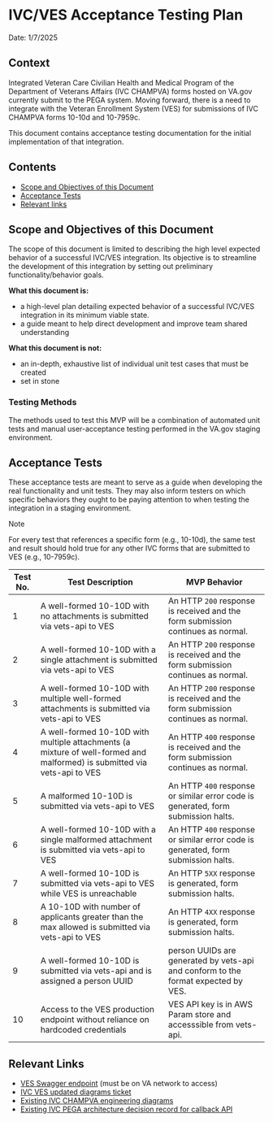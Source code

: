 # IVC/VES Acceptance Testing Plan
Date: 1/7/2025

## Context
Integrated Veteran Care Civilian Health and Medical Program of the Department of Veterans Affairs (IVC CHAMPVA) forms hosted on VA.gov currently submit to the PEGA system.
Moving forward, there is a need to integrate with the Veteran Enrollment System (VES) for submissions of IVC CHAMPVA forms 10-10d and 10-7959c.

This document contains acceptance testing documentation for the initial implementation of that integration.

## Contents
- [Scope and Objectives of this Document](#scope-and-objectives-of-this-document)
- [Acceptance Tests](#acceptance-tests)
- [Relevant links](#relevant-links)

## Scope and Objectives of this Document

The scope of this document is limited to describing the high level expected behavior of a successful IVC/VES integration. Its objective is to streamline the development of this integration by setting out preliminary functionality/behavior goals.

**What this document is:** 
- a high-level plan detailing expected behavior of a successful IVC/VES integration in its minimum viable state.
- a guide meant to help direct development and improve team shared understanding

**What this document is not:** 
- an in-depth, exhaustive list of individual unit test cases that must be created
- set in stone

### Testing Methods

The methods used to test this MVP will be a combination of automated unit tests and manual user-acceptance testing performed in the VA.gov staging environment.

## Acceptance Tests

These acceptance tests are meant to serve as a guide when developing the real functionality and unit tests. They may also inform testers on which specific behaviors they ought to be paying attention to when testing the integration in a staging environment.

> [!NOTE]
> For every test that references a specific form (e.g., 10-10d), the same test and result should hold true for any other IVC forms that are submitted to VES (e.g., 10-7959c).

|Test No.|Test Description|MVP Behavior|
|-|-|-|
|1|A well-formed 10-10D with no attachments is submitted via vets-api to VES| An HTTP `200` response is received and the form submission continues as normal.|
|2|A well-formed 10-10D with a single attachment is submitted via vets-api to VES|An HTTP `200` response is received and the form submission continues as normal.|
|3|A well-formed 10-10D with multiple well-formed attachments is submitted via vets-api to VES|An HTTP `200` response is received and the form submission continues as normal.|
|4|A well-formed 10-10D with multiple attachments (a mixture of well-formed and malformed) is submitted via vets-api to VES|An HTTP `400` response is received and the form submission continues as normal.|
|5|A malformed 10-10D is submitted via vets-api to VES|An HTTP `400` response or similar error code is generated, form submission halts.|
|6|A well-formed 10-10D with a single malformed attachment is submitted via vets-api to VES|An HTTP `400` response or similar error code is generated, form submission halts.|
|7|A well-formed 10-10D is submitted via vets-api to VES while VES is unreachable|An HTTP `5XX` response is generated, form submission halts.|
|8|A 10-10D with number of applicants greater than the max allowed is submitted via vets-api to VES|An HTTP `4XX` response is generated, form submission halts.|
|9|A well-formed 10-10D is submitted via vets-api and is assigned a person UUID|person UUIDs are generated by vets-api and conform to the format expected by VES.|
|10|Access to the VES production endpoint without reliance on hardcoded credentials|VES API key is in AWS Param store and accesssible from vets-api.|

## Relevant Links
- [VES Swagger endpoint](http://dev.ves.va.gov/ves-vfmp-app-svc/swagger-ui/index.html) (must be on VA network to access)
- [IVC VES updated diagrams ticket](https://github.com/department-of-veterans-affairs/va.gov-team/issues/99823)
- [Existing IVC CHAMPVA engineering diagrams](https://github.com/department-of-veterans-affairs/va.gov-team/tree/master/products/health-care/champva/engineering)
- [Existing IVC PEGA architecture decision record for callback API](https://github.com/department-of-veterans-affairs/va.gov-team/blob/master/products/health-care/champva/ADR-callback-api-to-receive-status-from-pega.md)
